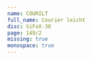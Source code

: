 ```yaml
---
name: COURILT
full_name: Courier leicht
disc: SiFoX-30
page: 149/2
missing: true
monospace: true
---
```

